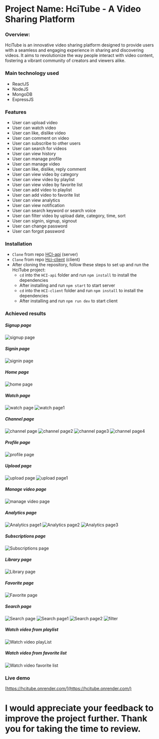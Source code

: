 # Project Name: HciTube - A Video Sharing Platform


### Overview:

HciTube is an innovative video sharing platform designed to provide users with a seamless and engaging experience in sharing and discovering videos. It aims to revolutionize the way people interact with video content, fostering a vibrant community of creators and viewers alike.

### Main technology used

- ReactJS
- NodeJS
- MongoDB
- ExpressJS

### Features

- User can upload video
- User can watch video
- User can like, dislike video
- User can comment on video
- User can subscribe to other users
- User can search for videos
- User can view history
- User can manage profile
- User can manage video
- User can like, dislike, reply comment
- User can view video by category
- User can view video by playlist
- User can view video by favorite list
- User can add video to playlist
- User can add video to favorite list
- User can view analytics
- User can view notification
- User can search keyword or search voice
- User can filter video by upload date, category, time, sort
- User can signin, signup, signout
- User can change password
- User can forgot password

### Installation

- `Clone` from repo [HCI-api](https://github.com/nvh2312/HCI-api) (server)
- `Clone` from repo [Hci-client](https://github.com/TranManhCuongQN/HciTube) (client)
- After cloning the repository, follow these steps to set up and run the HciTube project:
  - `cd` into the `HCI-api` folder and run `npm install` to install the dependencies
  - After installing and run `npm start` to start server
  - `cd` into the `HCI-client` folder and run `npm install` to install the dependencies
  - After installing and run `npm run dev` to start client

### Achieved results

##### Signup page

![signup page](https://res.cloudinary.com/dnmazjnlr/image/upload/v1685072775/%E1%BA%A3nh%20youtube/sign_up_yy6bfz.png)

##### Signin page

![signin page](https://res.cloudinary.com/dnmazjnlr/image/upload/v1685072771/%E1%BA%A3nh%20youtube/sign_in_zxfj8s.png)

##### Home page

![home page](https://res.cloudinary.com/dnmazjnlr/image/upload/v1685072779/%E1%BA%A3nh%20youtube/home_page_pvn5bs.png)

##### Watch page

![watch page](https://res.cloudinary.com/dnmazjnlr/image/upload/v1685072781/%E1%BA%A3nh%20youtube/detail_page_pnvvfm.png)
![watch page1](https://res.cloudinary.com/dnmazjnlr/image/upload/v1685072783/%E1%BA%A3nh%20youtube/detail_1_page_tcjrrt.png)

##### Channel page

![channel page](https://res.cloudinary.com/dnmazjnlr/image/upload/v1685072788/%E1%BA%A3nh%20youtube/channel_page_1_lmm0h8.png)
![channel page2](https://res.cloudinary.com/dnmazjnlr/image/upload/v1685072793/%E1%BA%A3nh%20youtube/channel_page_video_2_akqa91.png)
![channel page3](https://res.cloudinary.com/dnmazjnlr/image/upload/v1685072795/%E1%BA%A3nh%20youtube/channel_page_playlist_vhb2fz.png)
![channel page4](https://res.cloudinary.com/dnmazjnlr/image/upload/v1685072798/%E1%BA%A3nh%20youtube/channel_page_about_pwb9dj.png)

##### Profile page

![profile page](https://res.cloudinary.com/dnmazjnlr/image/upload/v1685072800/%E1%BA%A3nh%20youtube/profile_rmruh8.png)

##### Upload page

![upload page](https://res.cloudinary.com/dnmazjnlr/image/upload/v1685072836/%E1%BA%A3nh%20youtube/upload_page_jmewft.png)
![upload page1](https://res.cloudinary.com/dnmazjnlr/image/upload/v1685072839/%E1%BA%A3nh%20youtube/upload_page_2_bozqca.png)

##### Manage video page

![manage video page](https://res.cloudinary.com/dnmazjnlr/image/upload/v1685072803/%E1%BA%A3nh%20youtube/content_qawpmi.png)

##### Analytics page

![Analytics page1](https://res.cloudinary.com/dnmazjnlr/image/upload/v1685072806/%E1%BA%A3nh%20youtube/view_a5xo1s.png)
![Analytics page2](https://res.cloudinary.com/dnmazjnlr/image/upload/v1685072808/%E1%BA%A3nh%20youtube/hour_o7shio.png)
![Analytics page3](https://res.cloudinary.com/dnmazjnlr/image/upload/v1685072810/%E1%BA%A3nh%20youtube/subscriber_jla1ob.png)

##### Subscriptions page

![Subscriptions page](https://res.cloudinary.com/dnmazjnlr/image/upload/v1685072816/%E1%BA%A3nh%20youtube/subscriber_page_vehekv.png)

##### Library page

![Library page](https://res.cloudinary.com/dnmazjnlr/image/upload/v1685072818/%E1%BA%A3nh%20youtube/library_jar8ot.png)

##### Favorite page

![Favorite page](https://res.cloudinary.com/dnmazjnlr/image/upload/v1685072819/%E1%BA%A3nh%20youtube/video_y%C3%AAu_th%C3%ADch_yyau2p.png)

##### Search page

![Search page](https://res.cloudinary.com/dnmazjnlr/image/upload/v1685072826/%E1%BA%A3nh%20youtube/search_lggmap.png)
![Search page1](https://res.cloudinary.com/dnmazjnlr/image/upload/v1685072830/%E1%BA%A3nh%20youtube/voice_search_ujkkos.png)
![Search page2](https://res.cloudinary.com/dnmazjnlr/image/upload/v1685072833/%E1%BA%A3nh%20youtube/voice_search_1_zal8qc.png)
![filter](https://res.cloudinary.com/dnmazjnlr/image/upload/v1685072828/%E1%BA%A3nh%20youtube/filter_v30ira.png)

##### Watch video from playlist

![Watch video playList](https://res.cloudinary.com/dnmazjnlr/image/upload/v1685072824/%E1%BA%A3nh%20youtube/play_playlist_g5nmjq.png)

##### Watch video from favorite list

![Watch video favorite list](https://res.cloudinary.com/dnmazjnlr/image/upload/v1685072821/%E1%BA%A3nh%20youtube/play_favaroite_bc5i8g.png)

### Live demo

[https://hcitube.onrender.com/](https://hcitube.onrender.com/)

# I would appreciate your feedback to improve the project further. Thank you for taking the time to review.
